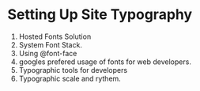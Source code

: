 #  Setting Up Site Typography



1. Hosted Fonts Solution
1. System Font Stack.
1. Using @font-face
1. googles prefered usage of fonts for web developers.
1. Typographic tools for developers
1. Typographic scale and rythem.
